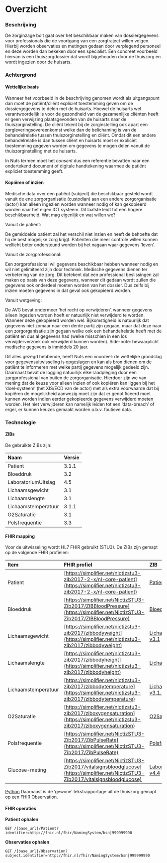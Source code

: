 # Overzicht

### Beschrijving

De zorginzage bolt gaat over het beschikbaar maken van dossiergegevens voor professionals die de voortgang van een zorgtraject willen volgen. Hierbij worden observaties en metingen gedaan door verplegend personeel en deze worden dan bekeken door een specialist. Een concreet voorbeeld hiervan is een thuiszorgdossier dat wordt bijgehouden door de thuiszorg en wordt ingezien door de huisarts.

### Achtergrond

#### Wettelijke basis

Wanneer het voorbeeld in de beschrijving genomen wordt als uitgangspunt dan moet de patiënt/cliënt expliciet toestemming geven om de dossiergegevens te delen met de huisarts. Hoewel de huisarts wel verantwoordelijk is voor de gezondheid van de gezamenlijke cliënten heeft er geen verwijzing plaatsgevonden van de huisarts naar de thuiszorginstelling. De cliënt tekent bij de zorginstelling ook apart een zorgleveringsovereenkomst welke dan de belichaming is van de behandelrelatie tussen thuiszorginstelling en cliënt. Omdat dit een andere behandelrelatie is dan tussen cliënt en huisarts moet er expliciet toestemming gegeven worden om gegevens te mogen delen vanuit de thuiszorginstelling met de huisarts.

In Nuts termen moet het _consent_ dus een referentie bevatten naar een ondertekend document of digitale handtekening waarmee de patiënt expliciet toestemming geeft.

#### Kopiëren of inzien

Medische data over een patiënt \(subject\) die beschikbaar gesteld wordt vanuit de ene zorgorganisatie \(custodian\) aan een andere zorgorganisatie \(actor\) kan alleen ingezien worden wanneer nodig of kan gekopieerd worden naar het eigen ICT systeem. Dit laatste leidt tot een hogere beschikbaarheid. Wat mag eigenlijk en wat willen we?

Vanuit de patiënt:

De gemiddelde patiënt zal het verschil niet inzien en heeft de behoefte dat hij de best mogelijke zorg krijgt. Patiënten die meer controle willen kunnen wellicht beter ondersteund worden bij het nagaan waar gegevens ‘leven’.

Vanuit de zorgprofessional:

Een zorgprofessional wil gegevens beschikbaar hebben wanneer nodig en wil niet gelimiteerd zijn door techniek. Medische gegevens dienen ter verbetering van de zorg. Dit betekent dat een professional beslissingen zal maken op basis van deze gegevens, wanneer dit gedaan wordt zullen die gegevens ook onderdeel moeten worden van het dossier. Dus zelfs bij inzien moeten gegevens in dat geval ook gekopieerd worden.

Vanuit wetgeving:

De AVG bevat ondermeer ‘het recht op verwijderen’, wanneer gegevens alleen ingezien worden hoeft er natuurlijk niet verwijderd te worden. Wanneer deze gekopieerd worden wel. Bijkomstigheid is natuurlijk dat gegevens niet zomaar naar een derde partij zijn gegaan, maar dat deze naar een zorgorganisatie zijn gegaan welke ook een behandelrelatie heeft met de patiënt en dus al gegevens had \(welke misschien in een los verwijderverzoek ook verwijderd kunnen worden\). Side-note: bewaarplicht medische gegevens is inmiddels 20 jaar.

Dit alles gezegd hebbende, heeft Nuts een voordeel: de wettelijke grondslag voor gegevensuitwisseling is opgeslagen en kan als bron dienen om de patiënt te informeren met welke partij gegevens mogelijk gedeeld zijn. Daarnaast bevat de logging natuurlijk elke raadpleging door een zorgprofessional van buiten de zorgorganisatie. Hierdoor zijn we van mening dat de keuze voor alleen inzien of ook kopiëren kan liggen bij het ‘doel-systeem’ \(het XIS/ECD van de actor\) met als extra voorwaarde dat bij kopiëren de mogelijkheid aanwezig moet zijn dat er genotificeerd moet kunnen worden indien eerder gekopieerde gegevens verwijderd moeten worden. Het niet verwijderen kan namelijk leiden tot een ‘data-breach’ of erger, er kunnen keuzes gemaakt worden o.b.v. foutieve data.

### Technologie

#### ZIBs

De gebruikte ZIBs zijn:

| Naam | Versie |
| :--- | :--- |
| Patient | 3.1.1 |
| Bloeddruk | 3.2 |
| LaboratoriumUitslag | 4.5 |
| Lichaamsgewicht | 3.1 |
| Lichaamslengte | 3.1 |
| Lichaamstemperatuur | 3.1.1 |
| O2Saturatie | 3.1 |
| Polsfrequentie | 3.3 |

#### FHIR mapping

Voor de uitwisseling wordt HL7 FHIR gebruikt \(STU3\). De ZIBs zijn gemapt op de volgende FHIR profielen:

| Item | FHIR profiel | ZIB |
| :--- | :--- | :--- |
| Patient | [https://simplifier.net/nictizstu3-zib2017-2-x/nl-core-patient](https://simplifier.net/nictizstu3-zib2017-2-x/nl-core-patient) | [Patient-v3.1.1](https://zibs.nl/wiki/Patient-v3.1.1%282019NL%29) |
| Bloeddruk | [https://simplifier.net/NictizSTU3-Zib2017/ZIBBloodPressure](https://simplifier.net/NictizSTU3-Zib2017/ZIBBloodPressure) | [Bloeddruk-v3.1](https://zibs.nl/wiki/Bloeddruk-v3.1%282018NL%29) |
| Lichaamsgewicht | [https://simplifier.net/nictizstu3-zib2017/zibbodyweight](https://simplifier.net/nictizstu3-zib2017/zibbodyweight) | [Lichaamsgewicht-v3.1](https://zibs.nl/wiki/Lichaamsgewicht-v3.1%282018NL%29) |
| Lichaamslengte | [https://simplifier.net/nictizstu3-zib2017/zibbodyheight](https://simplifier.net/nictizstu3-zib2017/zibbodyheight) | [Lichaamslengte-v3.1](https://zibs.nl/wiki/Lichaamslengte-v3.1%282018NL%29) |
| Lichaamstemperatuur | [https://simplifier.net/nictizstu3-zib2017/zibbodytemperature](https://simplifier.net/nictizstu3-zib2017/zibbodytemperature) | [Lichaamstemperatuur-v3.1.1](https://zibs.nl/wiki/Lichaamstemperatuur-v3.1.1%282018NL%29) |
| O2Saturatie | [https://simplifier.net/nictizstu3-zib2017/ziboxygensaturation](https://simplifier.net/nictizstu3-zib2017/ziboxygensaturation) | [O2Saturatie-v3.1](https://zibs.nl/wiki/O2Saturatie-v3.1%282018NL%29) |
| Polsfrequentie | [https://simplifier.net/NictizSTU3-Zib2017/ZibPulseRate](https://simplifier.net/NictizSTU3-Zib2017/ZibPulseRate) | [Polsfrequentie-v3.3](https://zibs.nl/wiki/Polsfrequentie-v3.3%282019NL%29) |
| Glucose-meting | [https://simplifier.net/NictizSTU3-Zib2017/vitalsignsbloodglucose](https://simplifier.net/NictizSTU3-Zib2017/vitalsignsbloodglucose) | [LaboratoriumUitslag-v4.4](https://zibs.nl/wiki/LaboratoriumUitslag-v4.4%282019NL%29) |

[Python](http://www.python.org/) Daarnaast is de ‘gewone’ tekstrapportage uit de thuiszorg gemapt op een FHIR Observation.

#### FHIR operaties

**Patient ophalen**

```text
GET /{base_url}/Patient?identifier=http://fhir.nl/fhir/NamingSystem/bsn|999999990
```

**Observaties ophalen**

```text
GET /{base_url}/Observation?subject.identifier=http://fhir.nl/fhir/NamingSystem/bsn|999999990

```

